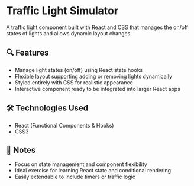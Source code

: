 # Traffic Light Simulator

<p>A traffic light component built with React and CSS that manages the on/off states of lights and allows dynamic layout changes.</p>

## 🔍 Features
<ul>
  <li>Manage light states (on/off) using React state hooks</li>
  <li>Flexible layout supporting adding or removing lights dynamically</li>
  <li>Styled entirely with CSS for realistic appearance</li>
  <li>Interactive component ready to be integrated into larger React apps</li>
</ul>

## 🛠️ Technologies Used
<ul>
  <li>React (Functional Components & Hooks)</li>
  <li>CSS3</li>
</ul>

## 📌 Notes
<ul>
  <li>Focus on state management and component flexibility</li>
  <li>Ideal exercise for learning React state and conditional rendering</li>
  <li>Easily extendable to include timers or traffic logic</li>
</ul>
